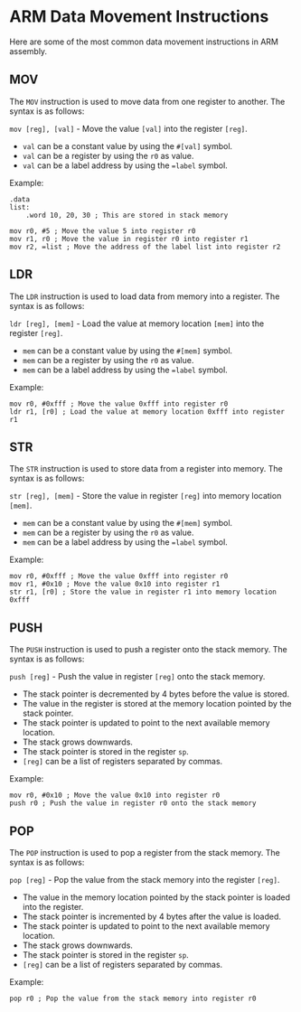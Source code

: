 # ARM Data Movement Instructions

Here are some of the most common data movement instructions in ARM assembly.

## MOV

The `MOV` instruction is used to move data from one register to another. The syntax is as follows:

`mov [reg], [val]` - Move the value `[val]` into the register `[reg]`.

- `val` can be a constant value by using the `#[val]` symbol.
- `val` can be a register by using the `r0` as value.
- `val` can be a label address by using the `=label` symbol.

Example:
```assembly
.data
list:
    .word 10, 20, 30 ; This are stored in stack memory

mov r0, #5 ; Move the value 5 into register r0
mov r1, r0 ; Move the value in register r0 into register r1
mov r2, =list ; Move the address of the label list into register r2
```

## LDR

The `LDR` instruction is used to load data from memory into a register. The syntax is as follows:

`ldr [reg], [mem]` - Load the value at memory location `[mem]` into the register `[reg]`.

- `mem` can be a constant value by using the `#[mem]` symbol.
- `mem` can be a register by using the `r0` as value.
- `mem` can be a label address by using the `=label` symbol.

Example:
```assembly
mov r0, #0xfff ; Move the value 0xfff into register r0
ldr r1, [r0] ; Load the value at memory location 0xfff into register r1
```

## STR

The `STR` instruction is used to store data from a register into memory. The syntax is as follows:

`str [reg], [mem]` - Store the value in register `[reg]` into memory location `[mem]`.

- `mem` can be a constant value by using the `#[mem]` symbol.
- `mem` can be a register by using the `r0` as value.
- `mem` can be a label address by using the `=label` symbol.

Example:
```assembly
mov r0, #0xfff ; Move the value 0xfff into register r0
mov r1, #0x10 ; Move the value 0x10 into register r1
str r1, [r0] ; Store the value in register r1 into memory location 0xfff
```

## PUSH

The `PUSH` instruction is used to push a register onto the stack memory. The syntax is as follows:

`push [reg]` - Push the value in register `[reg]` onto the stack memory.

- The stack pointer is decremented by 4 bytes before the value is stored.
- The value in the register is stored at the memory location pointed by the stack pointer.
- The stack pointer is updated to point to the next available memory location.
- The stack grows downwards.
- The stack pointer is stored in the register `sp`.
- `[reg]` can be a list of registers separated by commas.

Example:
```assembly
mov r0, #0x10 ; Move the value 0x10 into register r0
push r0 ; Push the value in register r0 onto the stack memory
```

## POP

The `POP` instruction is used to pop a register from the stack memory. The syntax is as follows:

`pop [reg]` - Pop the value from the stack memory into the register `[reg]`.

- The value in the memory location pointed by the stack pointer is loaded into the register.
- The stack pointer is incremented by 4 bytes after the value is loaded.
- The stack pointer is updated to point to the next available memory location.
- The stack grows downwards.
- The stack pointer is stored in the register `sp`.
- `[reg]` can be a list of registers separated by commas.

Example:
```assembly
pop r0 ; Pop the value from the stack memory into register r0
```